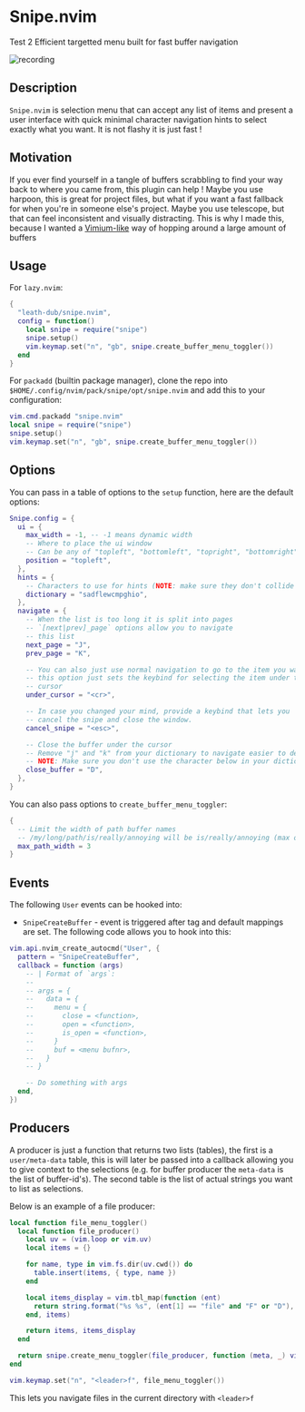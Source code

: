 # Snipe.nvim

Test 2 Efficient targetted menu built for fast buffer navigation



![recording](https://github.com/user-attachments/assets/a0804e7f-5a04-4e5c-9274-e5eab7a36dc7)



## Description

`Snipe.nvim` is selection menu that can accept any list of items
and present a user interface with quick minimal character navigation
hints to select exactly what you want. It is not flashy it is just
fast !

## Motivation

If you ever find yourself in a tangle of buffers scrabbling to find
your way back to where you came from, this plugin can help ! Maybe
you use harpoon, this is great for project files, but what if you
want a fast fallback for when you're in someone else's project. Maybe
you use telescope, but that can feel inconsistent and visually
distracting. This is why I made this, because I wanted a [Vimium-like](https://github.com/philc/vimium)
way of hopping around a large amount of buffers

## Usage

For `lazy.nvim`:

```lua
{
  "leath-dub/snipe.nvim",
  config = function()
    local snipe = require("snipe")
    snipe.setup()
    vim.keymap.set("n", "gb", snipe.create_buffer_menu_toggler())
  end
}
```

For `packadd` (builtin package manager), clone the repo into `$HOME/.config/nvim/pack/snipe/opt/snipe.nvim` and add this to your configuration:

```lua
vim.cmd.packadd "snipe.nvim"
local snipe = require("snipe")
snipe.setup()
vim.keymap.set("n", "gb", snipe.create_buffer_menu_toggler())
```

## Options

You can pass in a table of options to the `setup` function, here are the default options:

```lua
Snipe.config = {
  ui = {
    max_width = -1, -- -1 means dynamic width
    -- Where to place the ui window
    -- Can be any of "topleft", "bottomleft", "topright", "bottomright", "center", "cursor" (sets under the current cursor pos)
    position = "topleft",
  },
  hints = {
    -- Characters to use for hints (NOTE: make sure they don't collide with the navigation keymaps)
    dictionary = "sadflewcmpghio",
  },
  navigate = {
    -- When the list is too long it is split into pages
    -- `[next|prev]_page` options allow you to navigate
    -- this list
    next_page = "J",
    prev_page = "K",

    -- You can also just use normal navigation to go to the item you want
    -- this option just sets the keybind for selecting the item under the
    -- cursor
    under_cursor = "<cr>",

    -- In case you changed your mind, provide a keybind that lets you
    -- cancel the snipe and close the window.
    cancel_snipe = "<esc>",

    -- Close the buffer under the cursor
    -- Remove "j" and "k" from your dictionary to navigate easier to delete
    -- NOTE: Make sure you don't use the character below in your dictionary
    close_buffer = "D",
  },
}
```

You can also pass options to `create_buffer_menu_toggler`:

```lua
{
  -- Limit the width of path buffer names
  -- /my/long/path/is/really/annoying will be is/really/annoying (max of 3)
  max_path_width = 3
}
```

## Events

The following `User` events can be hooked into:

* `SnipeCreateBuffer` - event is triggered after tag and default mappings are set. The following code allows you to hook into this:

```lua
vim.api.nvim_create_autocmd("User", {
  pattern = "SnipeCreateBuffer",
  callback = function (args)
    -- | Format of `args`:
    --
    -- args = {
    --   data = {
    --     menu = {
    --       close = <function>,
    --       open = <function>,
    --       is_open = <function>,
    --     }
    --     buf = <menu bufnr>,
    --   }
    -- }

    -- Do something with args
  end,
})
```

## Producers

A producer is just a function that returns two lists (tables), the first is a `user/meta-data` table, this is will
later be passed into a callback allowing you to give context to the selections (e.g. for buffer producer the `meta-data`
is the list of buffer-id's). The second table is the list of actual strings you want to list as selections.

Below is an example of a file producer:

```lua
local function file_menu_toggler()
  local function file_producer()
    local uv = (vim.loop or vim.uv)
    local items = {}

    for name, type in vim.fs.dir(uv.cwd()) do
      table.insert(items, { type, name })
    end

    local items_display = vim.tbl_map(function (ent)
      return string.format("%s %s", (ent[1] == "file" and "F" or "D"), ent[2])
    end, items)

    return items, items_display
  end

  return snipe.create_menu_toggler(file_producer, function (meta, _) vim.cmd.edit(meta[2]) end)
end

vim.keymap.set("n", "<leader>f", file_menu_toggler())
```

This lets you navigate files in the current directory with `<leader>f`
